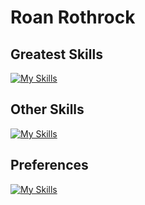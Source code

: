 # Roan Rothrock

## Greatest Skills
[![My Skills](https://skillicons.dev/icons?i=c,linux,python,arch,bash,git)](https://skillicons.dev)

## Other Skills
[![My Skills](https://skillicons.dev/icons?i=cpp,debian,sqlite,windows)](https://skillicons.dev)

## Preferences
[![My Skills](https://skillicons.dev/icons?i=c,arch,vim)](https://skillicons.dev)

<!---
🎵 Never gonna give you up, never gonna let your down 🎵
🎵 Never gonna run around, and hurt you 🎵

You had no idea you were going to get Rick rolled here, did you?
--->
